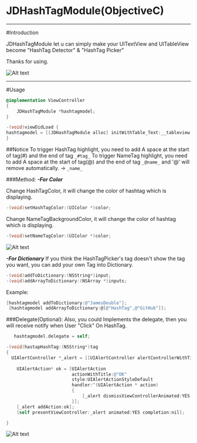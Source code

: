 # JDHashTagModule(ObjectiveC)

***
#Introduction

JDHashTagModule let u can simply make your UITextView and UITableView become "HashTag Detector" & "HashTag Picker" 

Thanks for using.

![Alt text](/../master/Readme_img/JDhashtagmodule_demo.gif?raw=true "")
***
#Usage

```objective-c
@implementation ViewController
{
    JDHashTagModule *hashtagmodel;
}

-(void)viewDidLoad {
hashtagmodel = [[JDHashTagModule alloc] initWithTable_Text:__tableview txt:__textview];
}
```

##Notice
To trigger HashTag highlight, you need to add A space at the start of tag(#) and the end of tag
`_#tag_`
To trigger NameTag highlight,  you need to add A space at the start of tag(@) and the end of tag
`_@name_` 
and '@' will remove automatically. -> `_name_`


###Method:
***-For Color***

Change HashTagColor, it will change the color of hashtag which is displaying.
```objective-c
-(void)setHashTagColor:(UIColor *)color; 
```
Change NameTagBackgroundColor, it will change the color of hashtag which is displaying.
```objective-c
-(void)setNameTagColor:(UIColor *)color;
```
![Alt text](/../master/Readme_img/hashcolor_setting.gif?raw=true "")

***-For Dictionary***
If you think the HashTagPicker's tag doesn't show the tag you want, you can add your own Tag into Dictionary.
```objective-c
-(void)addToDictionary:(NSString*)input;
-(void)addArrayToDictionary:(NSArray *)inputs;
```
Example:

```objective-c
[hashtagmodel addToDictionary:@"JamesDouble"];
 [hashtagmodel addArrayToDictionary:@[@"HashTag",@"GitHub"]];
```



###Delegate(Optional):
Also, you could Implements the delegate, then you will receive notify when User "Click" On HashTag.
```objective-c
   hashtagmodel.delegate = self;
```
```objective-c
-(void)hastapHashTag:(NSString*)tag
{
  UIAlertController *_alert = [[UIAlertController alertControllerWithTitle:tag message:@"" preferredStyle:UIAlertControllerStyleAlert] init];
    
    UIAlertAction* ok = [UIAlertAction
                         actionWithTitle:@"OK"
                         style:UIAlertActionStyleDefault
                         handler:^(UIAlertAction * action)
                         {
                             [_alert dismissViewControllerAnimated:YES completion:nil];
                         }];
    [_alert addAction:ok];
    [self presentViewController:_alert animated:YES completion:nil];

}
```

![Alt text](/../master/Readme_img/delegate_test.gif?raw=true "")
